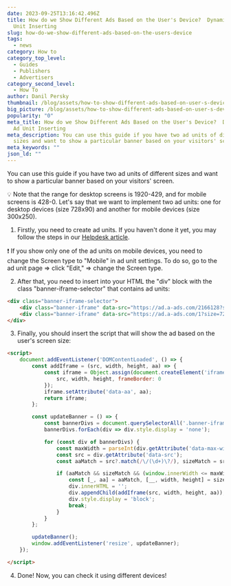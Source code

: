 ```yaml
---
date: 2023-09-25T13:16:42.496Z
title: How do we Show Different Ads Based on the User's Device?  Dynamical Ad
  Unit Inserting
slug: how-do-we-show-different-ads-based-on-the-users-device
tags:
  - news
category: How to
category_top_level:
  - Guides
  - Publishers
  - Advertisers
category_second_level:
  - How To
author: Danil Persky
thumbnail: /blog/assets/how-to-show-different-ads-based-on-user-s-device_.png
big_picture: /blog/assets/how-to-show-different-ads-based-on-user-s-device_short.png
popularity: "0"
meta_title: How do we Show Different Ads Based on the User's Device?  Dynamical
  Ad Unit Inserting
meta_description: You can use this guide if you have two ad units of different
  sizes and want to show a particular banner based on your visitors' screen.
meta_keywords: ""
json_ld: ""
---
```

You can use this guide if you have two ad units of different sizes and want to show a particular banner based on your visitors' screen.

💡 Note that the range for desktop screens is 1920-429, and for mobile screens is 428-0. Let's say that we want to implement two ad units: one for desktop devices (size 728x90) and another for mobile devices (size 300x250).

1. Firstly, you need to create ad units. If you haven't done it yet, you may follow the steps in our [Helpdesk article](https://help.a-ads.com/en/article/how-to-start-earning-as-a-publisher-kongfq/).

❗ If you show only one of the ad units on mobile devices, you need to change the Screen type to "Mobile" in ad unit settings. To do so, go to the ad unit page ⇒ click "Edit," ⇒ change the Screen type.

2. After that, you need to insert into your HTML the "div" block with the class "banner-iframe-selector" that contains ad units:

```html
<div class="banner-iframe-selector">
    <div class="banner-iframe" data-src="https://ad.a-ads.com/2166128?size=300x250" data-max-width="467"></div>
    <div class="banner-iframe" data-src="https://ad.a-ads.com/1?size=728x90"></div>
</div>
```

3. Finally, you should insert the script that will show the ad based on the user's screen size:

```html
<script>
    document.addEventListener('DOMContentLoaded', () => {
        const addIframe = (src, width, height, aa) => {
            const iframe = Object.assign(document.createElement('iframe'), {
                src, width, height, frameBorder: 0
            });
            iframe.setAttribute('data-aa', aa);
            return iframe;
        };

        const updateBanner = () => {
            const bannerDivs = document.querySelectorAll('.banner-iframe-selector .banner-iframe');
            bannerDivs.forEach(div => div.style.display = 'none');

            for (const div of bannerDivs) {
                const maxWidth = parseInt(div.getAttribute('data-max-width'));
                const src = div.getAttribute('data-src');
                const aaMatch = src?.match(/\/(\d+)\?/), sizeMatch = src?.match(/size=(\d+)x(\d+)/);

                if (aaMatch && sizeMatch && (window.innerWidth <= maxWidth || !maxWidth)) {
                    const [_, aa] = aaMatch, [__, width, height] = sizeMatch;
                    div.innerHTML = '';
                    div.appendChild(addIframe(src, width, height, aa));
                    div.style.display = 'block';
                    break;
                }
            }
        };

        updateBanner();
        window.addEventListener('resize', updateBanner);
    });

</script>
```

4. Done! Now, you can check it using different devices!